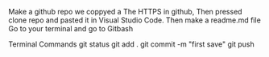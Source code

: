 Make a github repo
we coppyed a The HTTPS in github, Then pressed clone repo and pasted it in Visual Studio Code.
Then make a readme.md file
Go to your terminal and go to Gitbash



Terminal Commands 
git status
git add .
git commit -m "first save"
git push